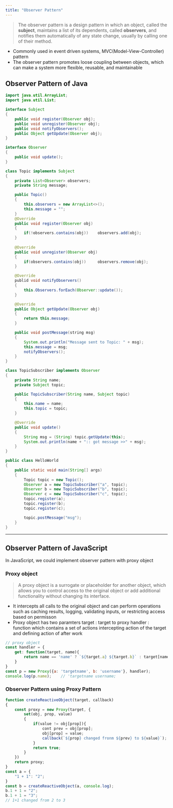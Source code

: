 ```yaml
---
title: "Observer Pattern"
---
```


> The observer pattern is a design pattern in which an object, called the **subject**, maintains a list of its dependents, called **observers**, and notifies them automatically of any state change, usually by calling one of their method.
- Commonly used in event driven systems, MVC(Model-View-Controller) pattern
- The observer pattern promotes loose coupling between objects, which can make a system more flexible, reusable, and maintainable

## Observer Pattern of Java

```java
import java.util.ArrayList;
import java.util.List;

interface Subject
{
    public void register(Observer obj);
    public void unregister(Observer obj);
    public void notifyObservers();
    public Object getUpdate(Observer obj);
}

interface Observer
{
    public void update();
}

class Topic implements Subject
{
    private List<Observer> observers;
    private String message;

    public Topic()
    {
        this.observers = new ArrayList<>();
        this.message = "";
    }
    @Override
    public void register(Observer obj)
    {
        if(!observers.contains(obj))    observers.add(obj);
    }
    
    @Override
    public void unregister(Observer obj)
    {
        if(observers.contains(obj))     observers.remove(obj);
    }

    @Override
    publid void notifyObservers()
    {
        this.Observers.forEach(Observer::update());
    }

    @Override
    public Object getUpdate(Observer obj)
    {
        return this.message;
    }

    public void postMessage(string msg)
    {
        System.out.println("Message sent to Topic: " + msg);
        this.message = msg;
        notifyObservers();
    }
}

class TopicSubscriber implements Observer
{
    private String name;
    private Subject topic;

    public TopicSubscriber(String name, Subject topic)
    {
        this.name = name;
        this.topic = topic;
    }

    @Override
    public void update()
    {
        String msg = (String) topic.getUpdate(this);
        System.out.println(name + ":: got message >>" + msg);
    }
}

public class HelloWorld
{
    public static void main(String[] args)
    {
        Topic topic = new Topic();
        Observer a = new TopicSubscriber("a", topic);
        Observer b = new TopicSubscriber("b", topic);
        Observer c = new TopicSubscriber("c", topic);
        topic.register(a);
        topic.register(b);
        topic.register(c);

        topic.postMessage("msg");
    }
}
```

<hr>

## Observer Pattern of JavaScript
In JavaScript, we could implement observer pattern with proxy object
### Proxy object
> A proxy object is a surrogate or placeholder for another object, which allows you to control access to the original object or add additional functionality without changing its interface.
- It intercepts all calls to the original object and can perform operations such as caching results, logging, validating inputs, or restricting access based on permisson
- Proxy object has two paramters
target : target to proxy
handler : function which contains a set of actions intercepting action of the target and defining action of after work

```js
// proxy object
const handler = {
    get: function(target, name){
        return name == 'name' ? `${target.a} ${target.b}` : target[name];
    }
}
const p = new Proxy({a: 'targetname', b: 'username'}, handler);
console.log(p.name);    // 'targetname username;
```

### Observer Pattern using Proxy Pattern

```js
function createReactiveObject(target, callback)
{
    const proxy = new Proxy(target, {
        set(obj, prop, value)
        {
            if(value != obj[prop]){
                cont prev = obj[prop];
                obj[prop] = value;
                callback(`${prop} changed fronm ${prev} to ${value}`);
            }
            return true;
        }
    })
    return proxy;
}
const a = {
    "1 + 1": "2";
}
const b = createReactiveObject(a, console.log);
b.1 + 1 = "2";
b.1 + 1 = "3";
// 1+1 changed from 2 to 3
```